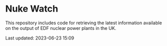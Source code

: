 # Nuke Watch

This repository includes code for retrieving the latest information available on the output of EDF nuclear power plants in the UK.

Last updated: 2023-06-23 15:09